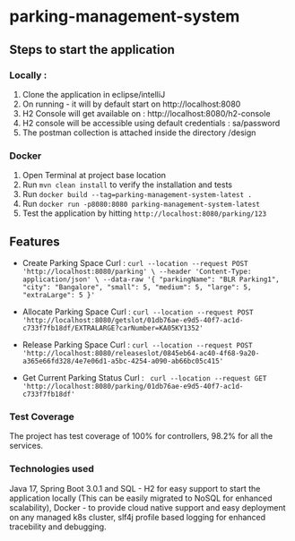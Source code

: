 # parking-management-system

## Steps to start the application

### Locally : 

1. Clone the application in eclipse/intelliJ
2. On running - it will by default start on http://localhost:8080
3. H2 Console will get available on : http://localhost:8080/h2-console
4. H2 console will be accessible using default credentials : sa/password
5. The postman collection is attached inside the directory /design

### Docker

1. Open Terminal at project base location
2. Run ```mvn clean install``` to verify the installation and tests
3. Run ```docker build --tag=parking-management-system-latest .```
4. Run ```docker run -p8080:8080 parking-management-system-latest```
5. Test the application by hitting ```http://localhost:8080/parking/123```

## Features
- Create Parking Space
Curl : ``` curl --location --request POST 'http://localhost:8080/parking' \
--header 'Content-Type: application/json' \
--data-raw '{
    "parkingName": "BLR Parking1",
    "city": "Bangalore",
    "small": 5,
    "medium": 5,
    "large": 5,
    "extraLarge": 5
}' ```

- Allocate Parking Space
Curl : ``` curl --location --request POST 'http://localhost:8080/getslot/01db76ae-e9d5-40f7-ac1d-c733f7fb18df/EXTRALARGE?carNumber=KA05KY1352' ```

- Release Parking Space
Curl : ```curl --location --request POST 'http://localhost:8080/releaseslot/0845eb64-ac40-4f68-9a20-a365e66fd328/4e7e06d1-a5bc-4254-a090-ab66bc05c415'```

- Get Current Parking Status
Curl : ``` curl --location --request GET 'http://localhost:8080/parking/01db76ae-e9d5-40f7-ac1d-c733f7fb18df'```

### Test Coverage
The project has test coverage of 100% for controllers, 98.2% for all the services.

### Technologies used
Java 17, Spring Boot 3.0.1 and SQL - H2 for easy support to start the application locally (This can be easily migrated to NoSQL for enhanced scalability), Docker - to provide cloud native support and easy deployment on any managed k8s cluster, slf4j profile based logging for enhanced tracebility and debugging.
